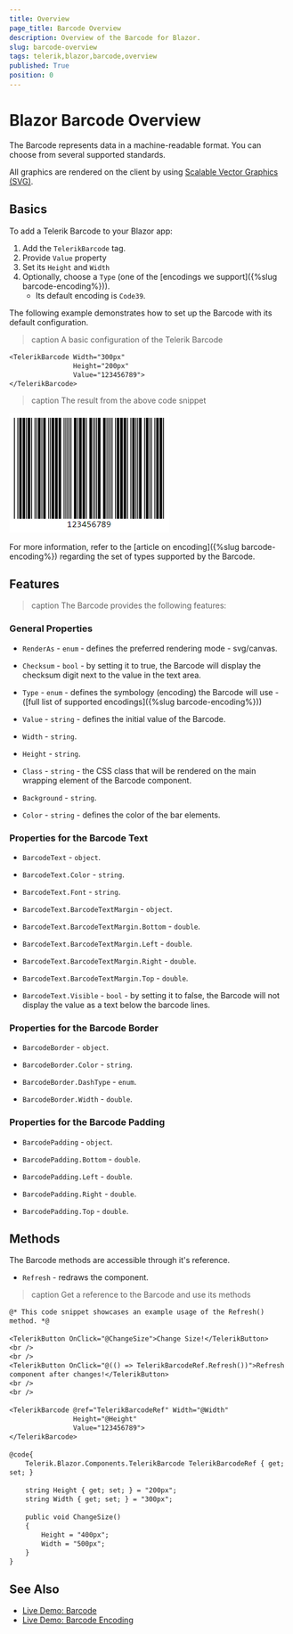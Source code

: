 ```yaml
---
title: Overview
page_title: Barcode Overview
description: Overview of the Barcode for Blazor.
slug: barcode-overview
tags: telerik,blazor,barcode,overview
published: True
position: 0
---
```


# Blazor Barcode Overview

The Barcode represents data in a machine-readable format. You can choose from several supported standards.

All graphics are rendered on the client by using [Scalable Vector Graphics (SVG)](https://www.w3.org/Graphics/SVG/).

## Basics

To add a Telerik Barcode to your Blazor app:

1. Add the `TelerikBarcode` tag.
1. Provide `Value` property
1. Set its `Height` and `Width`
1. Optionally, choose a `Type` (one of the [encodings we support]({%slug  barcode-encoding%})).
    * Its default encoding is `Code39`.

The following example demonstrates how to set up the Barcode with its default configuration.

>caption A basic configuration of the Telerik Barcode

````CSHTML
<TelerikBarcode Width="300px"
                Height="200px"
                Value="123456789">
</TelerikBarcode>
````

>caption The result from the above code snippet

![](images/barcode-basic-configuration.png)

For more information, refer to the [article on encoding]({%slug  barcode-encoding%}) regarding the set of types supported by the Barcode.

## Features

>caption The Barcode provides the following features:

### General Properties

* `RenderAs` - `enum` - defines the preferred rendering mode - svg/canvas.

* `Checksum` - `bool` - by setting it to true, the Barcode will display the checksum digit next to the value in the text area.

* `Type` - `enum` - defines the symbology (encoding) the Barcode will use - ([full list of supported encodings]({%slug  barcode-encoding%}))

* `Value` - `string` - defines the initial value of the Barcode.

* `Width` - `string`.

* `Height` - `string`.

* `Class` - `string` - the CSS class that will be rendered on the main wrapping element of the Barcode component.

* `Background` - `string`.

* `Color` - `string` - defines the color of the bar elements.

### Properties for the Barcode Text

* `BarcodeText` - `object`.

* `BarcodeText.Color` - `string`.

* `BarcodeText.Font` - `string`.

* `BarcodeText.BarcodeTextMargin` - `object`.

* `BarcodeText.BarcodeTextMargin.Bottom` - `double`.

* `BarcodeText.BarcodeTextMargin.Left` - `double`.

* `BarcodeText.BarcodeTextMargin.Right` - `double`.

* `BarcodeText.BarcodeTextMargin.Top` - `double`.

* `BarcodeText.Visible` - `bool` - by setting it to false, the Barcode will not display the value as a text below the barcode lines.

### Properties for the Barcode Border

* `BarcodeBorder` - `object`.

* `BarcodeBorder.Color` - `string`.

* `BarcodeBorder.DashType` - `enum`.

* `BarcodeBorder.Width` - `double`.

### Properties for the Barcode Padding

* `BarcodePadding` - `object`.

* `BarcodePadding.Bottom` - `double`.

* `BarcodePadding.Left` - `double`.

* `BarcodePadding.Right` - `double`.

* `BarcodePadding.Top` - `double`.

## Methods

The Barcode methods are accessible through it's reference.

* `Refresh` - redraws the component.

>caption Get a reference to the Barcode and use its methods

````CSHTML
@* This code snippet showcases an example usage of the Refresh() method. *@

<TelerikButton OnClick="@ChangeSize">Change Size!</TelerikButton>
<br />
<br />
<TelerikButton OnClick="@(() => TelerikBarcodeRef.Refresh())">Refresh component after changes!</TelerikButton>
<br />
<br />

<TelerikBarcode @ref="TelerikBarcodeRef" Width="@Width"
                Height="@Height"
                Value="123456789">
</TelerikBarcode>

@code{
    Telerik.Blazor.Components.TelerikBarcode TelerikBarcodeRef { get; set; }

    string Height { get; set; } = "200px";
    string Width { get; set; } = "300px";

    public void ChangeSize()
    {
        Height = "400px";
        Width = "500px";
    }
}
````

## See Also

  * [Live Demo: Barcode](https://demos.telerik.com/blazor-ui/barcode/overview)
  * [Live Demo: Barcode Encoding](https://demos.telerik.com/blazor-ui/barcode/encodings)